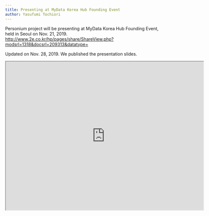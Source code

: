 ```yaml
---
title: Presenting at MyData Korea Hub Founding Event
author: Yasufumi Tochiori
---
```


Personium project will be presenting at MyData Korea Hub Founding Event, held in Seoul on Nov. 21, 2019.  
http://www.2e.co.kr/hp/pages/share/ShareView.php?modsrl=1318&docsrl=209313&datatype=

Updated on Nov. 28, 2019. We published the presentation slides.  

<iframe src="https://drive.google.com/file/d/1rP2QgC3pE3FsdI8m-A3pFPsClq8ONa6z/preview" width="640" height="480"></iframe>
